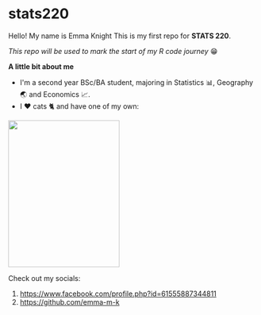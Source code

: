 # stats220

Hello! My name is Emma Knight  This is my first repo for **STATS 220**.

*This repo will be used to mark the start of my R code journey* 😁

**A little bit about me**
* I'm a second year BSc/BA student, majoring in Statistics 📊, Geography 🌏 and Economics 📈.
* I ❤️ cats 🐈 and have one of my own:

<img src="https://github.com/emma-m-k/STATS-220/assets/161567370/1f7b66f5-6e06-478c-b9a5-9abcef27e85b" width="224.407" height="296">

Check out my socials:
1. https://www.facebook.com/profile.php?id=61555887344811
2. https://github.com/emma-m-k
